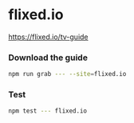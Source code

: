 # flixed.io

https://flixed.io/tv-guide

### Download the guide

```sh
npm run grab --- --site=flixed.io
```

### Test

```sh
npm test --- flixed.io
```

